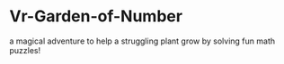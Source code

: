 # Vr-Garden-of-Number
a magical adventure to help a struggling plant grow by solving fun math puzzles! 
